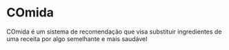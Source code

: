 # COmida
COmida é um sistema de recomendação que visa substituir ingredientes de uma receita por algo semelhante e mais saudável
